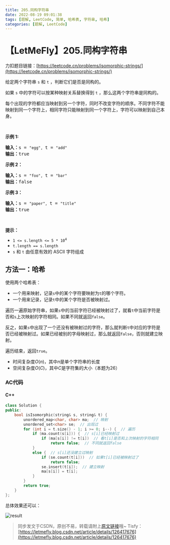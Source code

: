 ```yaml
---
title: 205.同构字符串
date: 2022-08-19 09:01:38
tags: [题解, LeetCode, 简单, 哈希表, 字符串, 哈希]
categories: [题解, LeetCode]
---
```


# 【LetMeFly】205.同构字符串

力扣题目链接：[https://leetcode.cn/problems/isomorphic-strings/](https://leetcode.cn/problems/isomorphic-strings/)

<p>给定两个字符串&nbsp;<code>s</code>&nbsp;和&nbsp;<code>t</code>&nbsp;，判断它们是否是同构的。</p>

<p>如果&nbsp;<code>s</code>&nbsp;中的字符可以按某种映射关系替换得到&nbsp;<code>t</code>&nbsp;，那么这两个字符串是同构的。</p>

<p>每个出现的字符都应当映射到另一个字符，同时不改变字符的顺序。不同字符不能映射到同一个字符上，相同字符只能映射到同一个字符上，字符可以映射到自己本身。</p>

<p>&nbsp;</p>

<p><strong>示例 1:</strong></p>

<pre>
<strong>输入：</strong>s = <code>"egg", </code>t = <code>"add"</code>
<strong>输出：</strong>true
</pre>

<p><strong>示例 2：</strong></p>

<pre>
<strong>输入：</strong>s = <code>"foo", </code>t = <code>"bar"</code>
<strong>输出：</strong>false</pre>

<p><strong>示例 3：</strong></p>

<pre>
<strong>输入：</strong>s = <code>"paper", </code>t = <code>"title"</code>
<strong>输出：</strong>true</pre>

<p>&nbsp;</p>

<p><strong>提示：</strong></p>

<p><meta charset="UTF-8" /></p>

<ul>
	<li><code>1 &lt;= s.length &lt;= 5 * 10<sup>4</sup></code></li>
	<li><code>t.length == s.length</code></li>
	<li><code>s</code>&nbsp;和&nbsp;<code>t</code>&nbsp;由任意有效的 ASCII 字符组成</li>
</ul>


    
## 方法一：哈希

使用两个哈希表：

+ 一个用来映射，记录```s```中的某个字符要映射为```t```的哪个字符。
+ 一个用来记录，记录```t```中的某个字符是否被映射过。

遍历一遍原始字符串，如果```s```中的当前字符已经被映射过了，就看```t```中当前字符是否和```s```上次映射的字符相同。如果不同就返回```false```。

反之，如果```s```中出现了一个还没有被映射过的字符，那么就判断```t```中对应的字符是否已经被映射过。如果已经被别的字母映射过，那么就返回```false```，否则就建立映射。

遍历结束，返回```true```。

+ 时间复杂度$O(n)$，其中$n$是单个字符串的长度
+ 空间复杂度$O(C)$，其中$C$是字符集的大小（本题为26）

### AC代码

#### C++

```cpp
class Solution {
public:
    bool isIsomorphic(string& s, string& t) {
        unordered_map<char, char> ma;  // 映射
        unordered_set<char> se;  // 出现过
        for (int i = t.size() - 1; i >= 0; i--) {  // 遍历
            if (ma.count(s[i])) {  // s[i]已经映射过
                if (ma[s[i]] != t[i])  // 看t[i]是否和上次映射的字符相同
                    return false;  // 不同就返回false
            }
            else {  // s[i]还没建立过映射
                if (se.count(t[i]))  // 如果t[i]已经被映射过了
                    return false;
                se.insert(t[i]);  // 建立映射
                ma[s[i]] = t[i];
            }
        }
        return true;
    }
};
```

总体效果还可以：

<!-- ![result.jpg](https://pic.leetcode-cn.com/1660871526-JCjlBn-result.jpg) -->

![result](https://cors.tisfy.eu.org/https://img-blog.csdnimg.cn/44b49e5b43474538b10cb20c8df5b881.jpeg#pic_center)

> 同步发文于CSDN，原创不易，转载请附上[原文链接](https://blog.letmefly.xyz/2022/08/19/LeetCode%200205.%E5%90%8C%E6%9E%84%E5%AD%97%E7%AC%A6%E4%B8%B2/)哦~
> Tisfy：[https://letmefly.blog.csdn.net/article/details/126417676](https://letmefly.blog.csdn.net/article/details/126417676)
